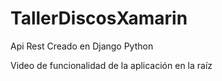 # TallerDiscosXamarin

Api Rest Creado en Django Python 

Video de funcionalidad de la aplicación en la raíz
